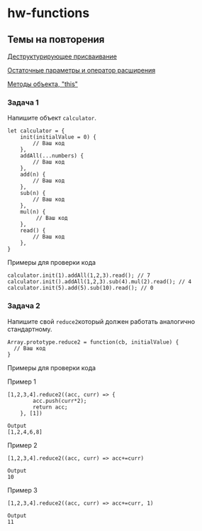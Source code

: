 # hw-functions

## Темы на повторения 

[Деструктурирующее присваивание](https://learn.javascript.ru/destructuring-assignment)

[Остаточные параметры и оператор расширения](https://learn.javascript.ru/rest-parameters-spread-operator)

[Методы объекта, "this"](https://learn.javascript.ru/object-methods)

### Задача 1
Напишите объект `calculator`.

```
let calculator = {
    init(initialValue = 0) {
        // Ваш код
    },
    addAll(...numbers) {
        // Ваш код
    },
    add(n) {
        // Ваш код
    },
    sub(n) {
        // Ваш код
    },
    mul(n) {
         // Ваш код
    },
    read() {
        // Ваш код
    },
}
```
Примеры для проверки кода

```
calculator.init(1).addAll(1,2,3).read(); // 7
calculator.init().addAll(1,2,3).sub(4).mul(2).read(); // 4
calculator.init(5).add(5).sub(10).read(); // 0
```

### Задача 2
Напишите свой `reduce2`который должен работать аналогично стандартному. 

```
Array.prototype.reduce2 = function(cb, initialValue) {
  // Ваш код
}
```
Примеры для проверки кода


Пример 1
```
[1,2,3,4].reduce2((acc, curr) => {
        acc.push(curr*2);
        return acc;
    }, [1]) 

Output
[1,2,4,6,8]
```
Пример 2
```
[1,2,3,4].reduce2((acc, curr) => acc+=curr)

Output
10
```

Пример 3
```
[1,2,3,4].reduce2((acc, curr) => acc+=curr, 1)

Output
11
```
